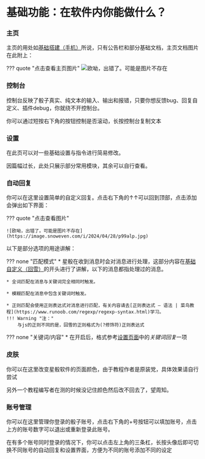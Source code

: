 # 基础功能：在软件内你能做什么？

### 主页

主页的用处如[基础搭建（手机）](1-1)所说，只有公告栏和部分基础文档，主页文档图片在此附上：

??? quote "点击查看主页图片"
    ![欧呦，出错了。可能是图片不存在](https://image.snoweven.com/i/2024/04/28/u49afp.jpg)
### 控制台

控制台反映了骰子真实、纯文本的输入、输出和报错，只要你想反馈bug、回复自定义、插件debug，你就绕不开控制台。  

你可以通过短按右下角的按钮控制是否滚动，长按控制台复制文本

### 设置

在此页可以对一些基础设置与指令进行简易修改。

因篇幅过长，此处只展示部分常用模块，其余可以自行查看。

### 自动回复

你可以在这里设置简单的自定义回复。点击右下角的↑↑可以回到顶部，点击添加会弹出如下界面：

??? quote "点击查看图片"
    
    ![欧呦，出错了。可能是图片不存在](https://image.snoweven.com/i/2024/04/28/p99alp.jpg)

以下是部分选项的用途讲解：

??? none "匹配模式"
    * 星骰在收到消息时会对消息进行处理，这部分内容在[基础自定义（回雪）](class.md)的开头进行了讲解，以下的消息都指处理过的消息。
    
    * 全词匹配在消息与关键词完全相同时触发。
    
    * 模糊匹配在消息中包含关键词时触发。
    
    * 正则匹配会使用正则表达式对消息进行匹配，有关内容请去[正则表达式 – 语法 | 菜鸟教程](https://www.runoob.com/regexp/regexp-syntax.html)学习。
    !!! Warning "注："
        与js的正则不同的是，回雪的正则格式为(?修饰符)正则表达式
??? none "关键词/内容"
    * 在开启后，格式参考[设置页面](settings.md)中的*关键词回复*一项
### 皮肤
你可以在这里改变星骰软件的页面颜色，由于教程作者是原装党，具体效果请自行尝试

另外一个教程编写者在测的时候没记住颜色然后改不回去了，望周知。
### 账号管理
你可以在这里管理你登录的骰子账号，点击右下角的+号按钮可以填加账号，点击上方的账号数字可以退出或重新登录此账号。

在有多个账号同时登录的情况下，你可以点击左上角的三条杠，长按头像后即可切换不同账号的自动回复和设置界面，方便为不同的账号添加不同的设定